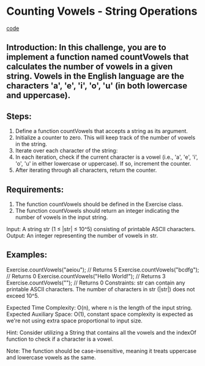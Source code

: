 # Counting Vowels - String Operations

[code](Exercise002.java)

## Introduction: In this challenge, you are to implement a function named countVowels that calculates the number of vowels in a given string. Vowels in the English language are the characters 'a', 'e', 'i', 'o', 'u' (in both lowercase and uppercase).

## Steps:

1. Define a function countVowels that accepts a string as its argument.
2. Initialize a counter to zero. This will keep track of the number of vowels in the string.
3. Iterate over each character of the string:
4. In each iteration, check if the current character is a vowel (i.e., 'a', 'e', 'i', 'o', 'u' in either lowercase or uppercase). If so, increment the counter.
5. After iterating through all characters, return the counter.

## Requirements:

1. The function countVowels should be defined in the Exercise class.
2. The function countVowels should return an integer indicating the number of vowels in the input string.

Input: A string str (1 ≤ |str| ≤ 10^5) consisting of printable ASCII characters.
Output: An integer representing the number of vowels in str.

## Examples:

Exercise.countVowels("aeiou"); // Returns 5
Exercise.countVowels("bcdfg"); // Returns 0
Exercise.countVowels("Hello World!"); // Returns 3
Exercise.countVowels(""); // Returns 0
Constraints: str can contain any printable ASCII characters. The number of characters in str (|str|) does not exceed 10^5.

Expected Time Complexity: O(n), where n is the length of the input string.
Expected Auxiliary Space: O(1), constant space complexity is expected as we're not using extra space proportional to input size.

Hint: Consider utilizing a String that contains all the vowels and the indexOf function to check if a character is a vowel.

Note: The function should be case-insensitive, meaning it treats uppercase and lowercase vowels as the same.
